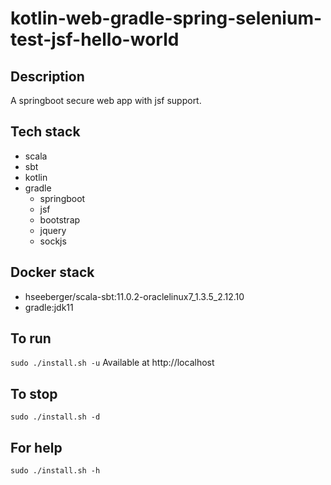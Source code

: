 # kotlin-web-gradle-spring-selenium-test-jsf-hello-world

## Description
A springboot secure web app with jsf support.

## Tech stack
- scala
- sbt
- kotlin
- gradle
  - springboot
  - jsf
  - bootstrap
  - jquery
  - sockjs

## Docker stack
- hseeberger/scala-sbt:11.0.2-oraclelinux7_1.3.5_2.12.10
- gradle:jdk11

## To run
`sudo ./install.sh -u`
Available at http://localhost

## To stop
`sudo ./install.sh -d`

## For help
`sudo ./install.sh -h`
